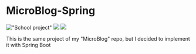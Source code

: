 # MicroBlog-Spring

!["School project"](https://https://img.shields.io/badge/PROJECT%20TYPE-SCHOOL-yellow)
 ![](https://img.shields.io/badge/Project%20type-School%20Project-important?style=for-the-badge)
 ![](https://img.shields.io/badge/LICENSE-UNLICENSE-brightgreen?style=for-the-badge)

This is the same project of my "MicroBlog" repo, but I decided to implement it with Spring Boot
